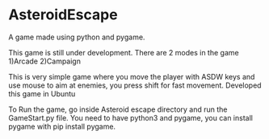 # AsteroidEscape
A game made using python and pygame.

This game is still under development.
There are 2 modes in the game
1)Arcade
2)Campaign

This is very simple game where you move the player with ASDW keys and use mouse to aim at enemies, you press shift for fast movement.
Developed this game in Ubuntu

To Run the game, go inside Asteroid escape directory and run the GameStart.py file. 
You need to have python3 and pygame, you can install pygame with pip install pygame.


